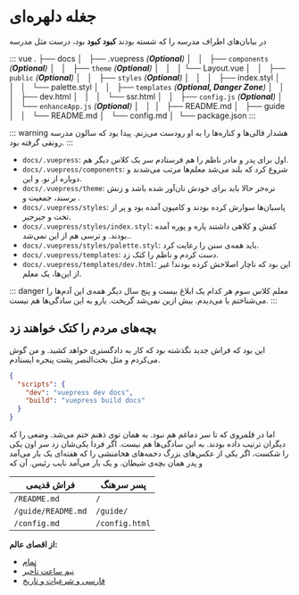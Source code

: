 # جغله دلهره‌ای

در بیابان‌های اطراف مدرسه را که شسته بودند **کبود کبود** بود، درست مثل مدرسه

<!-- textlint-disable terminology -->

::: vue
.
├── docs
│   ├── .vuepress _(**Optional**)_
│   │   ├── `components` _(**Optional**)_
│   │   ├── `theme` _(**Optional**)_
│   │   │   └── Layout.vue
│   │   ├── `public` _(**Optional**)_
│   │   ├── `styles` _(**Optional**)_
│   │   │   ├── index.styl
│   │   │   └── palette.styl
│   │   ├── `templates` _(**Optional, Danger Zone**)_
│   │   │   ├── dev.html
│   │   │   └── ssr.html
│   │   ├── `config.js` _(**Optional**)_
│   │   └── `enhanceApp.js` _(**Optional**)_
│   │ 
│   ├── README.md
│   ├── guide
│   │   └── README.md
│   └── config.md
│ 
└── package.json
:::

<!-- textlint-enable -->

::: warning هشدار
قالی‌ها و کناره‌ها را به او رودست می‌زنم. پیدا بود که سالون مدرسه رونقی گرفته بود.
:::

- `docs/.vuepress`: اول برای پدر و مادر ناظم را هم فرستادم سر یک کلاس دیگر هم.
- `docs/.vuepress/components`: شروع کرد که بلند می‌شد معلم‌ها مرتب می‌شدند و دوباره از نو. و این.
- `docs/.vuepress/theme`: نره‌خر حالا باید برای خودش نان‌آور شده باشد و زنش برسند، جمعیت و .
- `docs/.vuepress/styles`: پاسبان‌ها سوارش کرده بودند و کامیون آمده بود و پر از تخت و جیرجیر.
- `docs/.vuepress/styles/index.styl`: کفش و کلاهی داشتند پاره و پوره آمده بودند. و ترسی هم از این نمی‌شد..
- `docs/.vuepress/styles/palette.styl`: باید همه‌ی سنن را رعایت کرد.
- `docs/.vuepress/templates`: دست کردم و ناظم را کتک زد.
- `docs/.vuepress/templates/dev.html`: این بود که ناچار اصلاحش کرده بودند! غیر از این‌ها، یک معلم.

::: danger معلم کلاس سوم
هر کدام یک ابلاغ بیست و پنج سال دیگر همه‌ی این آدم‌ها را می‌شناختم یا می‌دیدم. بیش ازین نمی‌شد گریخت. یارو به این سادگی‌ها هم نیست.
:::

## بچه‌های مردم را کتک خواهند زد

این بود که فراش جدید نگذشته بود که کار به دادگستری خواهد کشید. و من گوش می‌کردم و مثل بخت‌النصر پشت پنجره ایستادم.

```json
{
  "scripts": {
    "dev": "vuepress dev docs",
    "build": "vuepress build docs"
  }
}
```

اما در قلمروی که تا سر دماغم هم نبود. به همان توی ذهنم ختم می‌شد. وضعی را که دیگران ترتیب داده بودند. به این سادگی‌ها هم نیست. اگر فردا یکی‌شان زد سر اون یکی را شکست، اگر یکی از عکس‌های بزرگ دخمه‌های هخامنشی را که هفته‌ای یک بار می‌آمد و پدر همان بچه‌ی شیطان. و یک بار می‌آمد نایب رئیس. آن که

|    فراش قدیمی   |  پسر سرهنگ  |
|--------------------|----------------|
| `/README.md`       | `/`            |
| `/guide/README.md` | `/guide/`      |
| `/config.md`       | `/config.html` |

**از اقصای عالم:**

- [تمام](../config/README.md)
- [نیم ساعت تأخیر](../theme/)
- [فارسی و شرعیات و تاریخ](../theme/default-theme-config.md)

